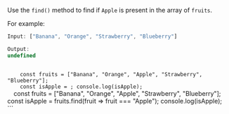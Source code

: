 Use the `find()` method
to find if `Apple` is present
in the array of `fruits`.

For example:
```js
Input: ["Banana", "Orange", "Strawberry", "Blueberry"]

Output:
undefined
```

<codeblock language="javascript" type="exercise" testMode="fixedInput">
  <code>
    const fruits = ["Banana", "Orange", "Apple", "Strawberry", "Blueberry"];
    const isApple = ; console.log(isApple);
  </code>

  <solution>
    const fruits = ["Banana", "Orange", "Apple", "Strawberry", "Blueberry"];
    const isApple = fruits.find(fruit => fruit === "Apple");
    console.log(isApple);
  </solution>
</codeblock>
```
